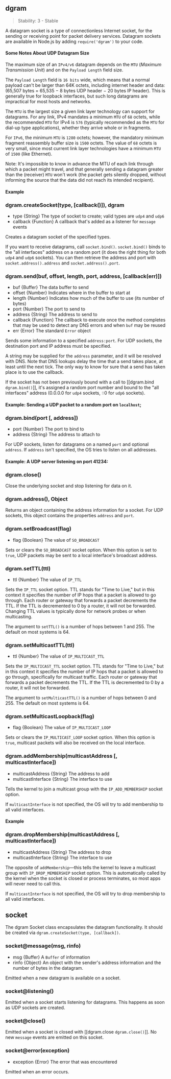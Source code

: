 ## dgram

> Stability: 3 - Stable

A datagram socket is a type of connectionless Internet socket, for the sending
or receiving point for packet delivery services. Datagram sockets are available
in Node.js by adding `require('dgram')` to your code.

#### Some Notes About UDP Datagram Size

The maximum size of an `IPv4/v6` datagram depends on the `MTU` (_Maximum
Transmission Unit_) and on the `Payload Length` field size.

The `Payload Length` field is `16 bits` wide, which means that a normal payload
can't be larger than 64K octets, including internet header and data: (65,507
bytes = 65,535 − 8 bytes UDP header − 20 bytes IP header). This is generally
true for loopback interfaces, but such long datagrams are impractical for most
hosts and networks.

The `MTU` is the largest size a given link layer technology can support for
datagrams. For any link, IPv4 mandates a minimum `MTU` of `68` octets, while the
recommended `MTU` for IPv4 is `576` (typically recommended as the `MTU` for
dial-up type applications), whether they arrive whole or in fragments.

For `IPv6`, the minimum `MTU` is `1280` octets; however, the mandatory minimum
fragment reassembly buffer size is `1500` octets. The value of `68` octets is
very small, since most current link layer technologies have a minimum `MTU` of
`1500` (like Ethernet).

Note: It's impossible to know in advance the MTU of each link through which a
packet might travel, and that generally sending a datagram greater than the
(receiver) `MTU` won't work (the packet gets silently dropped, without informing
the source that the data did not reach its intended recipient).

#### Example
		
<script src='http://snippets.c9.io/github.com/c9/nodemanual.org-examples/nodejs_ref_guide/dgram/dgram.js?linestart=3&lineend=0&showlines=false' defer='defer'></script>

### dgram.createSocket(type, [callback()]), dgram
- type {String}   The type of socket to create; valid types are `udp4` and
`udp6`
- callback {Function}  A callback that's added as a listener for `message`
events

Creates a datagram socket of the specified types.

If you want to receive datagrams, call `socket.bind()`. `socket.bind()` binds to
the "all interfaces" address on a random port (it does the right thing for both
`udp4` and `udp6` sockets). You can then retrieve the address and port with
`socket.address().address` and `socket.address().port`.

### dgram.send(buf, offset, length, port, address, [callback(err)])
- buf {Buffer}  The data buffer to send
- offset {Number}   Indicates where in the buffer to start at
- length {Number}   Indicates how much of the buffer to use (its number of
bytes)
- port {Number}   The port to send to
- address {String}   The address to send to
- callback {Function}  The callback to execute once the method completes that
may be used to detect any DNS errors and when `buf` may be reused
- err {Error}  The standard `Error` object 

Sends some information to a specified `address:port`. For UDP sockets, the
destination port and IP address must be specified.  

A string may be supplied for the `address` parameter, and it will be resolved
with DNS. Note that DNS lookups delay the time that a send takes place, at least
until the next tick.  The only way to know for sure that a send has taken place
is to use the callback.

If the socket has not been previously bound with a call to [[dgram.bind
`dgram.bind()`]], it's assigned a random port number and bound to the "all
interfaces" address (0.0.0.0 for `udp4` sockets, ::0 for `udp6` sockets).

#### Example: Sending a UDP packet to a random port on `localhost`;

<script src='http://snippets.c9.io/github.com/c9/nodemanual.org-examples/nodejs_ref_guide/dgram/dgram.send.js?linestart=3&lineend=0&showlines=false' defer='defer'></script>
### dgram.bind(port [, address])
- port {Number}  The port to bind to
- address {String}  The address to attach to

For UDP sockets, listen for datagrams on a named `port` and optional `address`.
If `address` isn't specified, the OS tries to listen on all addresses.

#### Example: A UDP server listening on port 41234:

<script src='http://snippets.c9.io/github.com/c9/nodemanual.org-examples/nodejs_ref_guide/dgram/dgram.bind.js?linestart=3&lineend=0&showlines=false' defer='defer'></script>
### dgram.close()

Close the underlying socket and stop listening for data on it.

### dgram.address(), Object

Returns an object containing the address information for a socket.  For UDP
sockets, this object contains the properties `address` and `port`.

### dgram.setBroadcast(flag)
- flag {Boolean}  The value of `SO_BROADCAST`

Sets or clears the `SO_BROADCAST` socket option.  When this option is set to
`true`, UDP packets may be sent to a local interface's broadcast address.

### dgram.setTTL(ttl)
- ttl {Number}  The value of `IP_TTL`

Sets the `IP_TTL` socket option. TTL stands for "Time to Live," but in this
context it specifies the number of IP hops that a packet is allowed to go
through. Each router or gateway that forwards a packet decrements the TTL.  If
the TTL is decremented to 0 by a router, it will not be forwarded.  Changing TTL
values is typically done for network probes or when multicasting.

The argument to `setTTL()` is a number of hops between 1 and 255.  The default
on most systems is 64.

### dgram.setMulticastTTL(ttl)
- ttl {Number}  The value of `IP_MULTICAST_TTL` 

Sets the `IP_MULTICAST_TTL` socket option.  TTL stands for "Time to Live," but
in this context it specifies the number of IP hops that a packet is allowed to
go through, specifically for multicast traffic.  Each router or gateway that
forwards a packet decrements the TTL. If the TTL is decremented to 0 by a
router, it will not be forwarded.

The argument to `setMulticastTTL()` is a number of hops between 0 and 255.  The
default on most systems is 64.

### dgram.setMulticastLoopback(flag)
- flag {Boolean}   The value of `IP_MULTICAST_LOOP`

Sets or clears the `IP_MULTICAST_LOOP` socket option.  When this option is
`true`, multicast packets will also be received on the local interface.

### dgram.addMembership(multicastAddress [, multicastInterface])
- multicastAddress {String}  The address to add
- multicastInterface {String}  The interface to use

Tells the kernel to join a multicast group with the `IP_ADD_MEMBERSHIP` socket
option.

If `multicastInterface` is not specified, the OS will try to add membership to
all valid interfaces.

#### Example

<script src='http://snippets.c9.io/github.com/c9/nodemanual.org-examples/nodejs_ref_guide/dgram/dgram.addMembership.js?linestart=3&lineend=0&showlines=false' defer='defer'></script>
### dgram.dropMembership(multicastAddress [, multicastInterface])
- multicastAddress {String}  The address to drop
- multicastInterface {String}  The interface to use

The opposite of `addMembership`—this tells the kernel to leave a multicast group
with `IP_DROP_MEMBERSHIP` socket option. This is automatically called by the
kernel when the socket is closed or process terminates, so most apps will never
need to call this.

If `multicastInterface` is not specified, the OS will try to drop membership to
all valid interfaces.

## socket

The dgram Socket class encapsulates the datagram functionality.  It should be
created via `dgram.createSocket(type, [callback])`.

### socket@message(msg, rinfo)
- msg {Buffer} A `Buffer` of information
- rinfo {Object} An object with the sender's address information and the number
of bytes in the datagram. 

Emitted when a new datagram is available on a socket. 

### socket@listening()

Emitted when a socket starts listening for datagrams. This happens as soon as
UDP sockets are created.

### socket@close()

Emitted when a socket is closed with [[dgram.close `dgram.close()`]].  No new
`message` events are emitted on this socket.

### socket@error(exception)
- exception {Error} The error that was encountered

Emitted when an error occurs.
